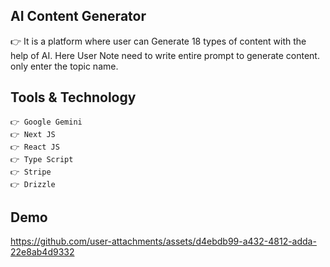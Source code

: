 ## AI Content Generator ##
👉 It is a platform where user can Generate 18 types of content with the help of AI. Here User Note need to write entire prompt to generate content. only enter the topic name.

## Tools & Technology ##

```
👉 Google Gemini
👉 Next JS
👉 React JS
👉 Type Script
👉 Stripe
👉 Drizzle 
```

## Demo ##


https://github.com/user-attachments/assets/d4ebdb99-a432-4812-adda-22e8ab4d9332


